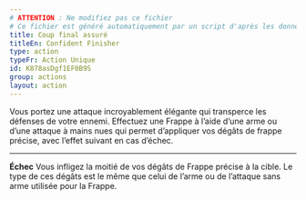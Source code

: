 ```yaml
---
# ATTENTION : Ne modifiez pas ce fichier
# Ce fichier est généré automatiquement par un script d'après les données du module Foundry VTT officiel et de sa traduction
title: Coup final assuré
titleEn: Confident Finisher
type: action
typeFr: Action Unique
id: K878asDgf1EF0B9S
group: actions
layout: action
---
```

<p>Vous portez une attaque incroyablement élégante qui transperce les défenses de votre ennemi. Effectuez une <a class="entity-link" draggable="true" data-pack="pf2e.actionspf2e" data-id="VjxZFuUXrCU94MWR">Frappe</a> à l’aide d’une arme ou d’une attaque à mains nues qui permet d’appliquer vos dégâts de frappe précise, avec l’effet suivant en cas d’échec.&nbsp;</p><hr><p><strong>Échec</strong> Vous infligez la moitié de vos dégâts de <a class="entity-link" draggable="true" data-pack="pf2e.classfeatures" data-id="RQH6vigvhmiYKKjg"> Frappe précise</a> à la cible. Le type de ces dégâts est le même que celui de l’arme ou de l’attaque sans arme utilisée pour la Frappe.</p>
